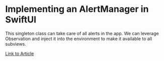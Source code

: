 #  Implementing an AlertManager in SwiftUI

This singleton class can take care of all alerts in the app. We can leverage Observation and inject it into the environment to make it available to all subviews.

[Link to Article](https://medium.com/@federicoramos77/implementing-an-alertmanager-in-swiftui-bb3f3e91d0fc)

